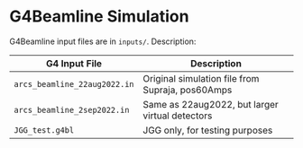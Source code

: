 # G4Beamline Simulation

G4Beamline input files are in `inputs/`. Description:

| G4 Input File  | Description |
| ------------- | ------------- |
| `arcs_beamline_22aug2022.in`  | Original simulation file from Supraja, pos60Amps |
| `arcs_beamline_2sep2022.in`  | Same as 22aug2022, but larger virtual detectors  |
| `JGG_test.g4bl`  | JGG only, for testing purposes  |
